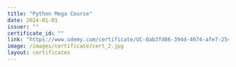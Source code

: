 ```yaml
---
title: "Python Mega Course"
date: 2024-01-01
issuer: ""
certificate_id: ""
link: "https://www.udemy.com/certificate/UC-0ab3fd66-394d-4674-afe7-25c3c7e7b5bd/"
image: /images/certificate/cert_2.jpg
layout: certificates
---
```

